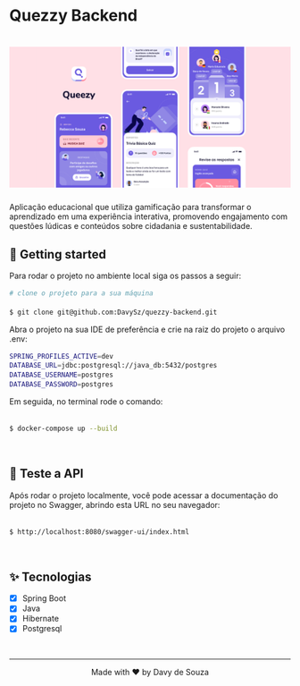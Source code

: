 # Quezzy Backend

<h1 align="center">
  <img alt="quezzy" title="quezzy" src=".github/images/cover.png" />
</h1>

Aplicação educacional que utiliza gamificação para transformar o aprendizado em uma experiência interativa, promovendo engajamento com questões lúdicas e conteúdos sobre cidadania e sustentabilidade.

## 🚀 Getting started

Para rodar o projeto no ambiente local siga os passos a seguir:

```bash
# clone o projeto para a sua máquina

$ git clone git@github.com:DavySz/quezzy-backend.git

```

Abra o projeto na sua IDE de preferência e crie na raiz do projeto o arquivo .env:


```bash
SPRING_PROFILES_ACTIVE=dev
DATABASE_URL=jdbc:postgresql://java_db:5432/postgres
DATABASE_USERNAME=postgres
DATABASE_PASSWORD=postgres

```

Em seguida, no terminal rode o comando:

```bash

$ docker-compose up --build

```

</br>

## 🧪 Teste a API

Após rodar o projeto localmente, você pode acessar a documentação do projeto no Swagger, abrindo esta URL no seu navegador:

```bash

$ http://localhost:8080/swagger-ui/index.html

```

</br>

## ✨ Tecnologias

- [x] Spring Boot
- [x] Java
- [x] Hibernate
- [x] Postgresql

</br>

---
<p align="center">Made with ❤️ by Davy de Souza</p>
